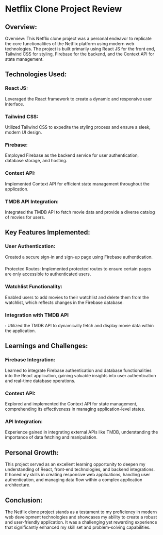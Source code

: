 <h1>Netflix Clone Project Review </h1>
<h2>Overview:</h2>Overview:
This Netflix clone project was a personal endeavor to replicate the core functionalities of the Netflix platform using modern web technologies. The project is built primarily using React JS for the front end, Tailwind CSS for styling, Firebase for the backend, and the Context API for state management.

<h2>Technologies Used:</h2>
<h3>React JS:</h3> Leveraged the React framework to create a dynamic and responsive user interface.
<h3>Tailwind CSS: </h3>Utilized Tailwind CSS to expedite the styling process and ensure a sleek, modern UI design.
<h3>Firebase:</h3> Employed Firebase as the backend service for user authentication, database storage, and hosting.
<h3>Context API:</h3> Implemented Context API for efficient state management throughout the application.
<h3>TMDB API Integration:</h3> Integrated the TMDB API to fetch movie data and provide a diverse catalog of movies for users.
<h2>Key Features Implemented:</h2>
<h3>User Authentication:</h3> Created a secure sign-in and sign-up page using Firebase authentication.
<h3></h3>Protected Routes:</h3> Implemented protected routes to ensure certain pages are only accessible to authenticated users.
<h3>Watchlist Functionality:</h3> Enabled users to add movies to their watchlist and delete them from the watchlist, which reflects changes in the Firebase database.
<h3>Integration with TMDB API</h3>: Utilized the TMDB API to dynamically fetch and display movie data within the application.
<h2>Learnings and Challenges:</h2>
<h3>Firebase Integration:</h3> Learned to integrate Firebase authentication and database functionalities into the React application, gaining valuable insights into user authentication and real-time database operations.
<h3>Context API:</h3> Explored and implemented the Context API for state management, comprehending its effectiveness in managing application-level states.
<h3>API Integration:</h3> Experience gained in integrating external APIs like TMDB, understanding the importance of data fetching and manipulation.
<h2>Personal Growth:</h2>
This project served as an excellent learning opportunity to deepen my understanding of React, front-end technologies, and backend integrations. It honed my skills in creating responsive web applications, handling user authentication, and managing data flow within a complex application architecture.

<h2>Conclusion:</h2>
The Netflix clone project stands as a testament to my proficiency in modern web development technologies and showcases my ability to create a robust and user-friendly application. It was a challenging yet rewarding experience that significantly enhanced my skill set and problem-solving capabilities.</h1>

